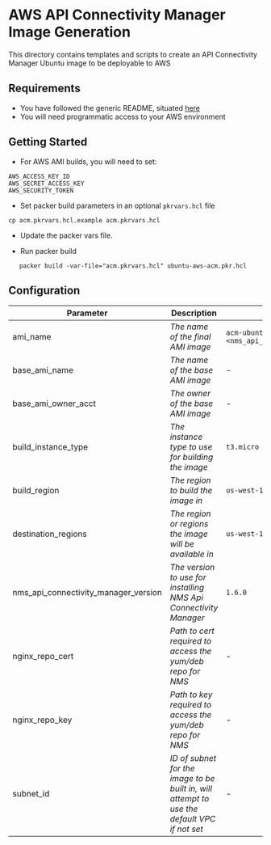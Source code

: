 # AWS API Connectivity Manager Image Generation

This directory contains templates and scripts to create an API Connectivity Manager Ubuntu image to be deployable to AWS

## Requirements

- You have followed the generic README, situated [here](../../README.md)
- You will need programmatic access to your AWS environment

## Getting Started

- For AWS AMI builds, you will need to set:

```shell
AWS_ACCESS_KEY_ID
AWS_SECRET_ACCESS_KEY
AWS_SECURITY_TOKEN
```

- Set packer build parameters in an optional `pkrvars.hcl` file

```shell
cp acm.pkrvars.hcl.example acm.pkrvars.hcl
```

- Update the packer vars file.

- Run packer build

```shell
   packer build -var-file="acm.pkrvars.hcl" ubuntu-aws-acm.pkr.hcl
```

## Configuration

| Parameter                            | Description                                                                                 | Default                                                   | Required |
| ------------------------------------ | ------------------------------------------------------------------------------------------- | --------------------------------------------------------- | -------- |
| ami_name                             | _The name of the final AMI image_                                                           | `acm-ubuntu-20-04-<nms_api_connectivity_manager_version>` | No       |
| base_ami_name                        | _The name of the base AMI image_                                                            | -                                                         | Yes      |
| base_ami_owner_acct                  | _The owner of the base AMI image_                                                           | -                                                         | Yes      |
| build_instance_type                  | _The instance type to use for building the image_                                           | `t3.micro`                                                | No       |
| build_region                         | _The region to build the image in_                                                          | `us-west-1`                                               | No       |
| destination_regions                  | _The region or regions the image will be available in_                                      | `us-west-1`                                               | No       |
| nms_api_connectivity_manager_version | _The version to use for installing NMS Api Connectivity Manager_                            | `1.6.0`                                                   | No       |
| nginx_repo_cert                      | _Path to cert required to access the yum/deb repo for NMS_                                  | -                                                         | Yes      |
| nginx_repo_key                       | _Path to key required to access the yum/deb repo for NMS_                                   | -                                                         | Yes      |
| subnet_id                            | _ID of subnet for the image to be built in, will attempt to use the default VPC if not set_ | -                                                         | No       |
